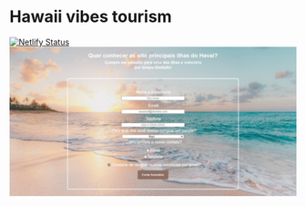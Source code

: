 # Hawaii vibes tourism

[![Netlify Status](https://api.netlify.com/api/v1/badges/6dd10a3d-33fd-4d09-b5bf-8260e45e2ad6/deploy-status)](https://app.netlify.com/sites/cool-malabi-6917a9/deploys)
![alt text](imagens/print-form.jpeg)
